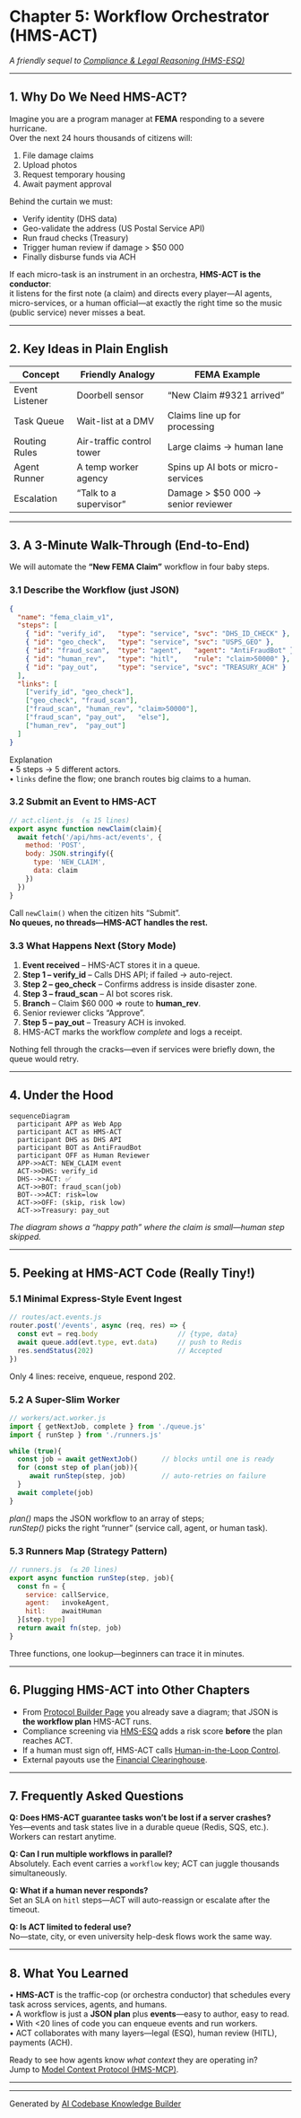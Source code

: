 # Chapter 5: Workflow Orchestrator (HMS-ACT)

*A friendly sequel to [Compliance & Legal Reasoning (HMS-ESQ)](04_compliance___legal_reasoning__hms_esq__.md)*  

---

## 1. Why Do We Need HMS-ACT?

Imagine you are a program manager at **FEMA** responding to a severe hurricane.  
Over the next 24 hours thousands of citizens will:

1. File damage claims  
2. Upload photos  
3. Request temporary housing  
4. Await payment approval

Behind the curtain we must:

* Verify identity (DHS data)  
* Geo-validate the address (US Postal Service API)  
* Run fraud checks (Treasury)  
* Trigger human review if damage > \$50 000  
* Finally disburse funds via ACH  

If each micro-task is an instrument in an orchestra, **HMS-ACT is the conductor**:  
it listens for the first note (a claim) and directs every player—AI agents, micro-services, or a human official—at exactly the right time so the music (public service) never misses a beat.

---

## 2. Key Ideas in Plain English

| Concept | Friendly Analogy | FEMA Example |
|---------|-----------------|--------------|
| Event Listener | Doorbell sensor | “New Claim #9321 arrived” |
| Task Queue | Wait-list at a DMV | Claims line up for processing |
| Routing Rules | Air-traffic control tower | Large claims → human lane |
| Agent Runner | A temp worker agency | Spins up AI bots or micro-services |
| Escalation | “Talk to a supervisor” | Damage > \$50 000 → senior reviewer |

---

## 3. A 3-Minute Walk-Through (End-to-End)

We will automate the **“New FEMA Claim”** workflow in four baby steps.

### 3.1 Describe the Workflow (just JSON)

```json
{
  "name": "fema_claim_v1",
  "steps": [
    { "id": "verify_id",   "type": "service", "svc": "DHS_ID_CHECK" },
    { "id": "geo_check",   "type": "service", "svc": "USPS_GEO" },
    { "id": "fraud_scan",  "type": "agent",   "agent": "AntiFraudBot" },
    { "id": "human_rev",   "type": "hitl",    "rule": "claim>50000" },
    { "id": "pay_out",     "type": "service", "svc": "TREASURY_ACH" }
  ],
  "links": [
    ["verify_id", "geo_check"],
    ["geo_check", "fraud_scan"],
    ["fraud_scan", "human_rev", "claim>50000"],
    ["fraud_scan", "pay_out",   "else"],
    ["human_rev",  "pay_out"]
  ]
}
```

Explanation  
• 5 steps → 5 different actors.  
• `links` define the flow; one branch routes big claims to a human.

### 3.2 Submit an Event to HMS-ACT

```js
// act.client.js  (≤ 15 lines)
export async function newClaim(claim){
  await fetch('/api/hms-act/events', {
    method: 'POST',
    body: JSON.stringify({
      type: 'NEW_CLAIM',
      data: claim
    })
  })
}
```

Call `newClaim()` when the citizen hits “Submit”.  
**No queues, no threads—HMS-ACT handles the rest.**

### 3.3 What Happens Next (Story Mode)

1. **Event received** – HMS-ACT stores it in a queue.  
2. **Step 1 – verify_id** – Calls DHS API; if failed → auto-reject.  
3. **Step 2 – geo_check** – Confirms address is inside disaster zone.  
4. **Step 3 – fraud_scan** – AI bot scores risk.  
5. **Branch** – Claim \$60 000 ⇒ route to **human_rev**.  
6. Senior reviewer clicks “Approve”.  
7. **Step 5 – pay_out** – Treasury ACH is invoked.  
8. HMS-ACT marks the workflow *complete* and logs a receipt.  

Nothing fell through the cracks—even if services were briefly down, the queue would retry.

---

## 4. Under the Hood

```mermaid
sequenceDiagram
  participant APP as Web App
  participant ACT as HMS-ACT
  participant DHS as DHS API
  participant BOT as AntiFraudBot
  participant OFF as Human Reviewer
  APP->>ACT: NEW_CLAIM event
  ACT->>DHS: verify_id
  DHS-->>ACT: ✅
  ACT->>BOT: fraud_scan(job)
  BOT-->>ACT: risk=low
  ACT->>OFF: (skip, risk low)
  ACT->>Treasury: pay_out
```

*The diagram shows a “happy path” where the claim is small—human step skipped.*

---

## 5. Peeking at HMS-ACT Code (Really Tiny!)

### 5.1 Minimal Express-Style Event Ingest

```js
// routes/act.events.js
router.post('/events', async (req, res) => {
  const evt = req.body                    // {type, data}
  await queue.add(evt.type, evt.data)     // push to Redis
  res.sendStatus(202)                     // Accepted
})
```

Only 4 lines: receive, enqueue, respond 202.

### 5.2 A Super-Slim Worker

```js
// workers/act.worker.js
import { getNextJob, complete } from './queue.js'
import { runStep } from './runners.js'

while (true){
  const job = await getNextJob()      // blocks until one is ready
  for (const step of plan(job)){
     await runStep(step, job)         // auto-retries on failure
  }
  await complete(job)
}
```

*plan()* maps the JSON workflow to an array of steps;  
*runStep()* picks the right “runner” (service call, agent, or human task).

### 5.3 Runners Map (Strategy Pattern)

```js
// runners.js  (≤ 20 lines)
export async function runStep(step, job){
  const fn = {
    service: callService,
    agent:   invokeAgent,
    hitl:    awaitHuman
  }[step.type]
  return await fn(step, job)
}
```

Three functions, one lookup—beginners can trace it in minutes.

---

## 6. Plugging HMS-ACT into Other Chapters

* From [Protocol Builder Page](03_protocol_builder_page_.md) you already save a diagram; that JSON is **the workflow plan** HMS-ACT runs.  
* Compliance screening via [HMS-ESQ](04_compliance___legal_reasoning__hms_esq__.md) adds a risk score **before** the plan reaches ACT.  
* If a human must sign off, HMS-ACT calls [Human-in-the-Loop Control](08_human_in_the_loop__hitl__control_.md).  
* External payouts use the [Financial Clearinghouse](13_financial_clearinghouse__hms_ach__.md).

---

## 7. Frequently Asked Questions

**Q: Does HMS-ACT guarantee tasks won’t be lost if a server crashes?**  
Yes—events and task states live in a durable queue (Redis, SQS, etc.). Workers can restart anytime.

**Q: Can I run multiple workflows in parallel?**  
Absolutely. Each event carries a `workflow` key; ACT can juggle thousands simultaneously.

**Q: What if a human never responds?**  
Set an SLA on `hitl` steps—ACT will auto-reassign or escalate after the timeout.

**Q: Is ACT limited to federal use?**  
No—state, city, or even university help-desk flows work the same way.

---

## 8. What You Learned

• **HMS-ACT** is the traffic-cop (or orchestra conductor) that schedules every task across services, agents, and humans.  
• A workflow is just a **JSON plan** plus **events**—easy to author, easy to read.  
• With <20 lines of code you can enqueue events and run workers.  
• ACT collaborates with many layers—legal (ESQ), human review (HITL), payments (ACH).

Ready to see how agents know *what context* they are operating in?  
Jump to [Model Context Protocol (HMS-MCP)](06_model_context_protocol__hms_mcp__.md).

---

---

Generated by [AI Codebase Knowledge Builder](https://github.com/The-Pocket/Tutorial-Codebase-Knowledge)